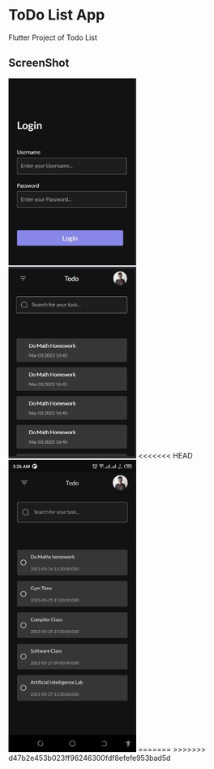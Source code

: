 # ToDo List App

Flutter Project of Todo List

## ScreenShot
<img src="assets/2.JPG" width = 50% height = 50%>
<img src="assets/1.JPG" width = 50% height = 50%>
<<<<<<< HEAD
<img src="assets/3.jpeg" width = 50% height = 50%>
=======
>>>>>>> d47b2e453b023ff96246300fdf8efefe953bad5d
